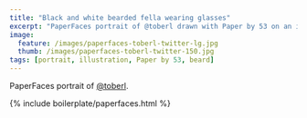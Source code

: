 ```yaml
---
title: "Black and white bearded fella wearing glasses"
excerpt: "PaperFaces portrait of @toberl drawn with Paper by 53 on an iPad."
image: 
  feature: /images/paperfaces-toberl-twitter-lg.jpg
  thumb: /images/paperfaces-toberl-twitter-150.jpg
tags: [portrait, illustration, Paper by 53, beard]
---
```


PaperFaces portrait of [@toberl](http://twitter.com/toberl).

{% include boilerplate/paperfaces.html %}